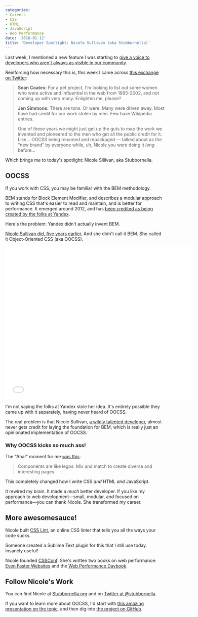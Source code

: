 ```yaml
---
categories:
- Careers
- CSS
- HTML
- JavaScript
- Web Performance
date: '2018-01-12'
title: 'Developer Spotlight: Nicole Sullivan (aka Stubbornella)'
---
```


Last week, I mentioned a new feature I was starting to [give a voice to developers who aren't always as visible in our community](https://gomakethings.com/shining-a-light-on-other-developers/).

Reinforcing how necessary this is, this week I came across [this exchange on Twitter](https://twitter.com/ChrisFerdinandi/status/951459561927520258):

> **Sean Coates:** For a pet project, I'm looking to list out some women who were active and influential in the web from 1995-2002, and not coming up with very many. Enlighten me, please?
>
> **Jen Simmons:** There are tons. Or were. Many were driven away. Most have had credit for our work stolen by men. Few have Wikipedia entries.
>
> One of these years we might just get up the guts to map the work we invented and pioneered to the men who get all the public credit for it. Like… OOCSS being renamed and repackaged — talked about as the “new brand” by everyone while, uh, Nicole you were doing it *long* before…

Which brings me to today's spotlight: Nicole Sillivan, aka Stubbornella.

## OOCSS

If you work with CSS, you may be familiar with the BEM methodology.

BEM stands for Block Element Modifier, and describes a modular approach to writing CSS that's easier to read and maintain, and is better for performance. It emerged around 2012, and has [been credited as being created by the folks at Yandex](https://www.smashingmagazine.com/2012/04/a-new-front-end-methodology-bem/).

Here's the problem: Yandex didn't actually invent BEM.

[Nicole Sullivan did, five years earlier.](https://www.slideshare.net/stubbornella/object-oriented-css/) And she didn't call it BEM. She called it Object-Oriented CSS (aka OOCSS).

<iframe src="//www.slideshare.net/slideshow/embed_code/key/EUTjDAdG7npnxS" width="595" height="485" frameborder="0" marginwidth="0" marginheight="0" scrolling="no" allowfullscreen> </iframe>

I'm not saying the folks at Yandex stole her idea. It's entirely possible they came up with it separately, having never heard of OOCSS.

The real problem is that Nicole Sullivan, [a wildly talented developer](https://www.linkedin.com/in/nicolesullivan/), almost never gets credit for laying the foundation for BEM, which is really just an opinionated implementation of OOCSS.

### Why OOCSS kicks so much ass!

The "Aha!" moment for me [was this](https://www.slideshare.net/stubbornella/object-oriented-css/22-Components_are_like_legos):

> Components are like legos. Mix and match to create diverse and interesting pages.

This completely changed how I write CSS *and* HTML *and* JavaScript.

It rewired my brain. It made a *much* better developer. If you like my approach to web development&mdash;small, modular, and focused on performance&mdash;you can thank Nicole. She transformed my career.

## More awesomesauce!

Nicole built [CSS Lint](http://csslint.net/), an online CSS linter that tells you all the ways your code sucks.

Someone created a Sublime Text plugin for this that I still use today. Insanely useful!

Nicole founded [CSSConf](https://2016.cssconf.com). She's written two books on web performance: [Even Faster Websites](https://www.amazon.com/Even-Faster-Web-Sites-Performance/dp/0596522304) and the [Web Performance Daybook](https://www.amazon.com/Web-Performance-Daybook-Volume-2/dp/1449332919).

## Follow Nicole's Work

You can find Nicole at [Stubbornella.org](http://www.stubbornella.org/) and on [Twitter at @stubbornella](https://twitter.com/stubbornella).

If you want to learn more about OOCSS, I'd start with [this amazing presentation on the topic](https://www.slideshare.net/stubbornella/object-oriented-css/), and then dig into [the project on GitHub](https://github.com/stubbornella/oocss).
